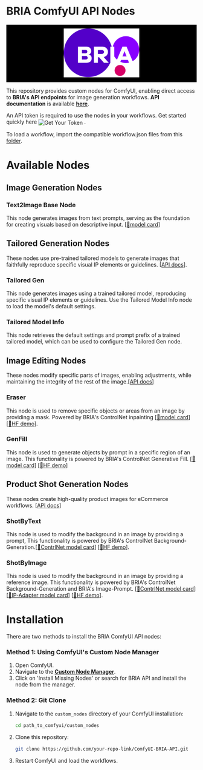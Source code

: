 # BRIA ComfyUI API Nodes

<p align="center" style="background-color:black; padding:10px;">
  <img src="./images/Bria Logo.svg" alt="BRIA Logo" width="200"/>
</p>

This repository provides custom nodes for ComfyUI, enabling direct access to **BRIA's API endpoints** for image generation workflows. **API documentation** is available [**here**](https://bria-ai-api-docs.redoc.ly/#operation//generation/bria-v2/text-to-image). 

An API token is required to use the nodes in your workflows. Get started quickly here
<a href="https://bria.ai/api/" style="text-decoration:none; vertical-align:middle;">
  <img src="https://img.shields.io/badge/GET%20YOUR%20TOKEN-1000%20Free%20Calls-blue?style=flat-square" alt="Get Your Token" height="20">
</a>.

To load a workflow, import the compatible workflow.json files from this [folder](workflows).  


<!-- Placeholder image of cool workflows. -->


 <!-- <img src="./images/bria_api_nodes_workflow_diagram.png" alt="all workflows example" width="400"/> <img src="./images/bria_api_nodes_workflow_diagram_2.png" alt="all workflows example" width="400"/> -->

# Available Nodes

## Image Generation Nodes

### **Text2Image Base Node**
This node generates images from text prompts, serving as the foundation for creating visuals based on descriptive input. [[🤗model card](https://huggingface.co/briaai/BRIA-2.3)]

## Tailored Generation Nodes
These nodes use pre-trained tailored models to generate images that faithfully reproduce specific visual IP elements or guidelines. [[API docs](https://bria-ai-api-docs.redoc.ly/tag/Tailored-Generation)].

### **Tailored Gen**
This node generates images using a trained tailored model, reproducing specific visual IP elements or guidelines. Use the Tailored Model Info node to load the model's default settings.

### **Tailored Model Info**
This node retrieves the default settings and prompt prefix of a trained tailored model, which can be used to configure the Tailored Gen node.

## Image Editing Nodes
These nodes modify specific parts of images, enabling adjustments, while maintaining the integrity of the rest of the image.[[API docs](https://bria-ai-api-docs.redoc.ly/tag/Image-Editing)]

### **Eraser**
This node is used to remove specific objects or areas from an image by providing a mask. Powered by BRIA's ControlNet inpainting [[🤗model card](https://huggingface.co/briaai/BRIA-2.3-ControlNet-Inpainting)] [[🤗HF demo](https://huggingface.co/spaces/briaai/BRIA-Eraser-API)].

### **GenFill**
This node is used to generate objects by prompt in a specific region of an image. This functionality is powered by BRIA's ControlNet Generative Fill. [[🤗model card](https://huggingface.co/briaai/BRIA-2.3-ControlNet-Generative-Fill)] [[🤗HF demo](https://huggingface.co/spaces/briaai/BRIA-Generative-Fill-API)]

## Product Shot Generation Nodes
These nodes create high-quality product images for eCommerce workflows. [[API docs](https://bria-ai-api-docs.redoc.ly/tag/Product-Shots-Generation)]

### **ShotByText**
This node is used to modify the background in an image by providing a prompt, This functionality is powered by BRIA's ControlNet Background-Generation.[[🤗ContrlNet model card](https://huggingface.co/briaai/BRIA-2.3-ControlNet-BG-Gen)] [[🤗HF demo](https://huggingface.co/spaces/briaai/Product-Shot-Generation)].

### **ShotByImage**
This node is used to modify the background in an image by providing a reference image. This functionality is powered by BRIA's ControlNet Background-Generation and BRIA's Image-Prompt. [[🤗ContrlNet model card](https://huggingface.co/briaai/BRIA-2.3-ControlNet-Inpainting)] [[🤗IP-Adapter model card](https://huggingface.co/briaai/Image-Prompt)] [[🤗HF demo](https://huggingface.co/spaces/briaai/Product-Shot-Generation)].

# Installation
There are two methods to install the BRIA ComfyUI API nodes:

### Method 1: Using ComfyUI's Custom Node Manager
1. Open ComfyUI.
2. Navigate to the [**Custom Node Manager**](https://github.com/ltdrdata/ComfyUI-Manager).
3. Click on 'Install Missing Nodes' or search for BRIA API and install the node from the manager.

### Method 2: Git Clone
1. Navigate to the `custom_nodes` directory of your ComfyUI installation:
   ```bash
   cd path_to_comfyui/custom_nodes
   ```
2. Clone this repository:
   ```bash
   git clone https://github.com/your-repo-link/ComfyUI-BRIA-API.git
   ```

3. Restart ComfyUI and load the workflows.

<!-- ### Campaign generation
Coming soon -->
